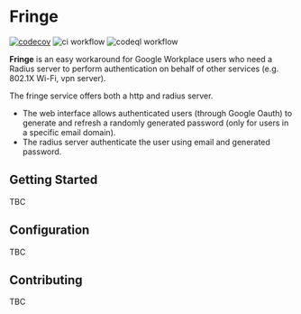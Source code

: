 # Fringe
[![codecov](https://codecov.io/gh/p-l/fringe/branch/main/graph/badge.svg?token=A23DESO0EP)](https://codecov.io/gh/p-l/fringe)
![ci workflow](https://github.com/p-l/fringe/actions/workflows/ci.yml/badge.svg)
![codeql workflow](https://github.com/p-l/fringe/actions/workflows/codeql-analysis.yml/badge.svg)

**Fringe** is an easy workaround for Google Workplace users who need a Radius server to perform authentication on behalf of
other services (e.g. 802.1X Wi-Fi, vpn server). 

The fringe service offers both a http and radius server. 
* The web interface allows authenticated users (through Google Oauth) to generate and refresh a randomly generated 
password (only for users in a specific email domain). 
* The radius server authenticate the user using email and generated password.

## Getting Started 

TBC

## Configuration

TBC

## Contributing

TBC

